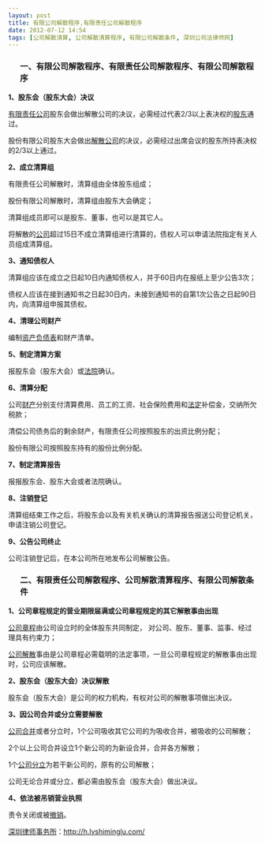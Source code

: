 ```yaml
---
layout: post
title: 有限公司解散程序,有限责任公司解散程序
date: 2012-07-12 14:54
tags: [公司解散清算, 公司解散清算程序, 有限公司解散条件, 深圳公司法律师网]
---
```

<ol>
<h3>一、有限公司解散程序、有限责任公司解散程序、有限公司解散程序</h3>
</ol>
<strong>1、股东会（股东大会）决议</strong>

<a href="http://h.lvshiminglu.com/law/278.html">有限责任公司</a>股东会做出解散公司的决议，必需经过代表2/3以上表决权的<a href="http://h.lvshiminglu.com/law/799.html">股东</a>通过。

股份有限公司股东大会做出<a href="http://h.lvshiminglu.com/law/906.html">解散公司</a>的决议，必需经过出席会议的股东所持表决权的2/3以上通过。

<strong>2、成立清算组</strong>

有限责任公司解散时，清算组由全体股东组成；

股份有限公司解散时，清算组由股东大会确定；

清算组成员即可以是股东、董事，也可以是其它人。

将解散的<a href="http://h.lvshiminglu.com/law/884.html">公司</a>超过15日不成立清算组进行清算的，债权人可以申请法院指定有关人员组成清算组。

<strong>3、通知债权人</strong>

清算组应该在成立之日起10日内通知债权人，并于60日内在报纸上至少公告3次；

债权人应该在接到通知书之日起30日内，未接到通知书的自第1次公告之日起90日内，向清算组申报其债权。

<strong>4、清理公司财产</strong>

编制<a href="http://h.lvshiminglu.com/law/186.html">资产负债表</a>和财产清单。

<strong>5、制定清算方案</strong>

报股东会（股东大会）或<a href="http://h.lvshiminglu.com/law/172.html">法院</a>确认。

<strong>6、清算分配</strong>

公司<a href="http://h.lvshiminglu.com/law/168.html">财产</a>分别支付清算费用、员工的工资、社会保险费用和<a href="http://h.lvshiminglu.com/law/858.html">法定</a>补偿金，交纳所欠税款；

清偿公司债务后的剩余财产，有限责任公司按照股东的出资比例分配；

股份有限公司按照股东持有的股份比例分配。

<strong>7、制定清算报告</strong>

报报股东会、股东大会或者法院确认。

<strong>8、注销登记</strong>

清算组结束工作之后，将股东会以及有关机关确认的清算报告报送公司登记机关，申请注销公司登记。

<strong>9、公告公司终止</strong>

公司注销登记后，在本公司所在地发布公司解散公告。
<ol>
<h3>二、有限责任公司解散程序、公司解散清算程序、有限公司解散条件</h3>
</ol>
<strong>1、公司章程规定的营业期限届满或公司章程规定的其它解散事由出现</strong>

<a href="http://h.lvshiminglu.com/law/280.html">公司章程</a>由公司设立时的全体股东共同制定， 对公司、股东、董事、监事、经过理具有约束力；

<a href="http://h.lvshiminglu.com/law/906.html">公司解散</a>事由是公司章程必需载明的法定事项，一旦公司章程规定的解散事由出现时，公司应该解散。

<strong>2、股东会（股东大会）决议解散</strong>

股东会（股东大会）是公司的权力机构，有权对公司的解散事项做出决议。

<strong>3、因公司合并或分立需要解散</strong>

<a href="http://h.lvshiminglu.com/law/903.html">公司合并</a>或者分立时，1个公司吸收其它公司的为吸收合并，被吸收的公司解散；

2个以上公司合并设立1个新公司的为新设合并，合并各方解散；

1个<a href="http://h.lvshiminglu.com/law/901.html">公司分立</a>为若干新公司的，原有的公司解散；

公司无论合并或分立，都必需由股东会（股东大会）做出决议。

<strong>4、依法被吊销营业执照</strong>

责令关闭或被<a href="http://h.lvshiminglu.com/law/688.html">撤销</a>。

<a href="http://h.lvshiminglu.com/">深圳律师事务所</a>：<a href="http://h.lvshiminglu.com/">http://h.lvshiminglu.com/</a>

